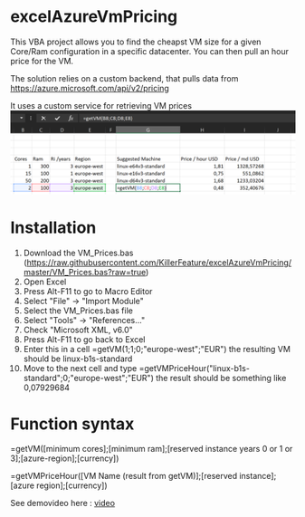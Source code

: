 

# excelAzureVmPricing
This VBA project allows you to find the cheapst VM size for a given Core/Ram configuration in a specific datacenter.
You can then pull an hour price for the VM. 

The solution relies on a custom backend, that pulls data from https://azure.microsoft.com/api/v2/pricing

It uses a custom service for retrieving VM prices
![Demoimage](https://github.com/KillerFeature/excelAzureVmPricing/blob/master/Capture2.PNG?raw=true)

# Installation
1. Download the VM_Prices.bas (https://raw.githubusercontent.com/KillerFeature/excelAzureVmPricing/master/VM_Prices.bas?raw=true)
2. Open Excel
3. Press Alt-F11 to go to Macro Editor
4. Select "File" -> "Import Module"
5. Select the VM_Prices.bas file
6. Select "Tools" -> "References..."
7. Check "Microsoft XML, v6.0"
8. Press Alt-F11 to go back to Excel
9. Enter this in a cell =getVM(1;1;0;"europe-west";"EUR") the resulting VM should be linux-b1s-standard
10. Move to the next cell and type =getVMPriceHour("linux-b1s-standard";0;"europe-west";"EUR") the result should be something like 0,07929684

# Function syntax

=getVM([minimum cores];[minimum ram];[reserved instance years 0 or 1 or 3];[azure-region];[currency])

=getVMPriceHour([VM Name (result from getVM)];[reserved instance];[azure region];[currency])

See demovideo here : [video](https://github.com/KillerFeature/excelAzureVmPricing/blob/master/comp.mp4?raw=true)
